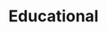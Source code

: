 ---
title: Educational
description: Tips and tricks in programming and computer science
image: education.png

# Badge style
style:
    background: "#2a9d8f"
    color: "#fff"
---